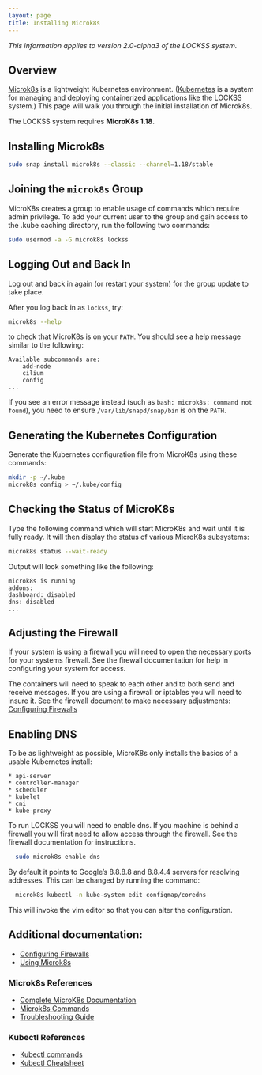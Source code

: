 ```yaml
---
layout: page
title: Installing Microk8s
---
```


*This information applies to version 2.0-alpha3 of the LOCKSS system.*

## Overview

[Microk8s](https://microk8s.io/) is a lightweight Kubernetes environment. ([Kubernetes](https://kubernetes.io/) is a system for managing and deploying containerized applications like the LOCKSS system.) This page will walk you through the initial installation of Microk8s.

The LOCKSS system requires **MicroK8s 1.18**.

## Installing Microk8s

```bash
sudo snap install microk8s --classic --channel=1.18/stable
```

## Joining the `microk8s` Group

MicroK8s creates a group to enable usage of commands which require admin privilege. To add your current user to the group and gain access to the .kube caching directory, run the following two commands:

```bash
sudo usermod -a -G microk8s lockss
```

## Logging Out and Back In

Log out and back in again (or restart your system) for the group update to take place.

After you log back in as `lockss`, try:

```bash
microk8s --help
```

to check that MicroK8s is on your `PATH`. You should see a help message similar to the following:

```text
Available subcommands are:
	add-node
	cilium
	config
...
```

If you see an error message instead (such as `bash: microk8s: command not found`), you need to ensure `/var/lib/snapd/snap/bin` is on the `PATH`.

## Generating the Kubernetes Configuration

Generate the Kubernetes configuration file from MicroK8s using these commands:

```bash
mkdir -p ~/.kube
microk8s config > ~/.kube/config
```

## Checking the Status of MicroK8s

Type the following command which will start MicroK8s and wait until it is fully ready. It will then display the status of various MicroK8s subsystems:

```bash
microk8s status --wait-ready
```

Output will look something like the following:

```text
microk8s is running
addons:
dashboard: disabled
dns: disabled
...
```

## Adjusting the Firewall

If your system is using a firewall you will need to open the necessary ports for your systems firewall.  See the firewall documentation for help in configuring your system for access.

The containers will need to speak to each other and to both send and receive messages.
If you are using a firewall or iptables you will need to insure it.  See the firewall document to make necessary adjustments:  [Configuring Firewalls](firewall)

## Enabling DNS






To be as lightweight as possible, MicroK8s only installs the basics of a usable Kubernetes install:

    * api-server
    * controller-manager
    * scheduler
    * kubelet
    * cni
    * kube-proxy

To run LOCKSS you will need to enable dns.  If you machine is behind a firewall you will first need to allow access through the firewall. See the firewall documentation for instructions.

```bash
  sudo microk8s enable dns    
```

By default it points to Google’s 8.8.8.8 and 8.8.4.4 servers for resolving
addresses. This can be changed by running the command:

```bash
  microk8s kubectl -n kube-system edit configmap/coredns
```

This will invoke the vim editor so that you can alter the configuration.

## Additional documentation:
* [Configuring Firewalls](firewall)
* [Using Microk8s](using-microk8s)

### Microk8s References
* [Complete MicroK8s Documentation](https://microk8s.io/docs)
* [Microk8s Commands](https://microk8s.io/docs/commands) 
* [Troubleshooting Guide](https://microk8s.io/docs/troubleshooting)

### Kubectl References
* [Kubectl commands](https://kubernetes.io/docs/reference/generated/kubectl/kubectl-commands)
* [Kubectl Cheatsheet](https://kubernetes.io/docs/reference/kubectl/cheatsheet/)